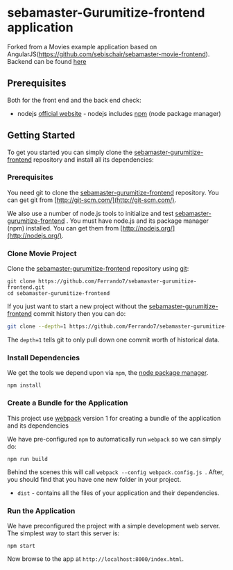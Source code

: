 # sebamaster-Gurumitize-frontend application
Forked from a Movies example application based on AngularJS(https://github.com/sebischair/sebamaster-movie-frontend). Backend can be found [here](https://github.com/sebischair/sebamaster-movie-backend)

## Prerequisites

Both for the front end and the back end check:

* nodejs [official website](https://nodejs.org/en/) - nodejs includes [npm](https://www.npmjs.com/) (node package manager)


## Getting Started

To get you started you can simply clone the [sebamaster-gurumitize-frontend](https://github.com/Ferrando7/sebamaster-gurumitize-frontend/) repository and install all its dependencies:

### Prerequisites

You need git to clone the [sebamaster-gurumitize-frontend](https://github.com/Ferrando7/sebamaster-gurumitize-frontend/)  repository. You can get git from [http://git-scm.com/](http://git-scm.com/).

We also use a number of node.js tools to initialize and test [sebamaster-gurumitize-frontend](https://github.com/Ferrando7/sebamaster-gurumitize-frontend/) . You must have node.js and its package manager (npm) installed.  You can get them from [http://nodejs.org/](http://nodejs.org/).

### Clone Movie Project

Clone the [sebamaster-gurumitize-frontend](https://github.com/Ferrando7/sebamaster-gurumitize-frontend/)  repository using [git](http://git-scm.com/):

```
git clone https://github.com/Ferrando7/sebamaster-gurumitize-frontend.git
cd sebamaster-gurumitize-frontend
```

If you just want to start a new project without the [sebamaster-gurumitize-frontend](https://github.com/Ferrando7/sebamaster-gurumitize-frontend/)  commit history then you can do:

```bash
git clone --depth=1 https://github.com/Ferrando7/sebamaster-gurumitize-frontend.git <your-project-name>
```

The `depth=1` tells git to only pull down one commit worth of historical data.

### Install Dependencies

We get the tools we depend upon via `npm`, the [node package manager](https://www.npmjs.com).

```
npm install
```

### Create a Bundle for the Application

This project use [webpack](https://github.com/webpack/webpack) version 1 for creating a bundle of the application and its dependencies

We have pre-configured `npm` to automatically run `webpack` so we can simply do:

```
npm run build
```

Behind the scenes this will call `webpack --config webpack.config.js `.  After, you should find that you have one new folder in your project.

* `dist` - contains all the files of your application and their dependencies.

### Run the Application

We have preconfigured the project with a simple development web server.  The simplest way to start
this server is:

```
npm start
```

Now browse to the app at `http://localhost:8000/index.html`.
